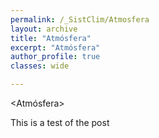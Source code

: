 ```yaml
---
permalink: /_SistClim/Atmosfera
layout: archive
title: "Atmósfera"
excerpt: "Atmósfera"
author_profile: true 
classes: wide

---
```

<Atmósfera>

This is a test of the post
